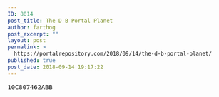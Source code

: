 ```yaml
---
ID: 8014
post_title: The D-B Portal Planet
author: farthog
post_excerpt: ""
layout: post
permalink: >
  https://portalrepository.com/2018/09/14/the-d-b-portal-planet/
published: true
post_date: 2018-09-14 19:17:22
---
```

<pre>10C807462ABB</pre>